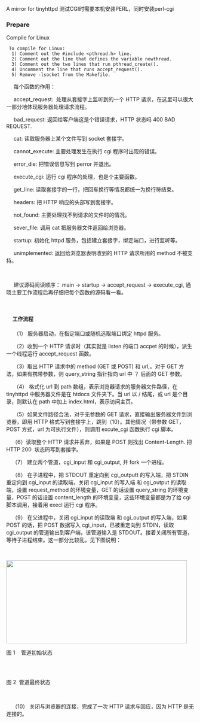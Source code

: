 A mirror for tinyhttpd
测试CGI时需要本机安装PERL，同时安装perl-cgi

### Prepare 
Compile for Linux
```
 To compile for Linux:
  1) Comment out the #include <pthread.h> line.
  2) Comment out the line that defines the variable newthread.
  3) Comment out the two lines that run pthread_create().
  4) Uncomment the line that runs accept_request().
  5) Remove -lsocket from the Makefile.
```

<p>&nbsp; &nbsp; &nbsp;每个函数的作用：</p>
<p>&nbsp; &nbsp; &nbsp;accept_request: &nbsp;处理从套接字上监听到的一个 HTTP 请求，在这里可以很大一部分地体现服务器处理请求流程。</p>
<p>&nbsp; &nbsp; &nbsp;bad_request: 返回给客户端这是个错误请求，HTTP 状态吗 400 BAD REQUEST.</p>
<p>&nbsp; &nbsp; &nbsp;cat: 读取服务器上某个文件写到 socket 套接字。</p>
<p>&nbsp; &nbsp; &nbsp;cannot_execute: 主要处理发生在执行 cgi 程序时出现的错误。</p>
<p>&nbsp; &nbsp; &nbsp;error_die: 把错误信息写到 perror 并退出。</p>
<p>&nbsp; &nbsp; &nbsp;execute_cgi: 运行 cgi 程序的处理，也是个主要函数。</p>
<p>&nbsp; &nbsp; &nbsp;get_line: 读取套接字的一行，把回车换行等情况都统一为换行符结束。</p>
<p>&nbsp; &nbsp; &nbsp;headers: 把 HTTP 响应的头部写到套接字。</p>
<p>&nbsp; &nbsp; &nbsp;not_found: 主要处理找不到请求的文件时的情况。</p>
<p>&nbsp; &nbsp; &nbsp;sever_file: 调用 cat 把服务器文件返回给浏览器。</p>
<p>&nbsp; &nbsp; &nbsp;startup: 初始化 httpd 服务，包括建立套接字，绑定端口，进行监听等。</p>
<p>&nbsp; &nbsp; &nbsp;unimplemented: 返回给浏览器表明收到的 HTTP 请求所用的 method 不被支持。</p>
<p><br>
</p>
<p>&nbsp; &nbsp; &nbsp;建议源码阅读顺序： main -&gt; startup -&gt; accept_request -&gt; execute_cgi, 通晓主要工作流程后再仔细把每个函数的源码看一看。</p>
<p><br>
</p>
<h4>&nbsp; &nbsp; &nbsp;工作流程</h4>
<p>&nbsp; &nbsp; &nbsp;（1） 服务器启动，在指定端口或随机选取端口绑定 httpd 服务。</p>
<p>&nbsp; &nbsp; &nbsp;（2）收到一个 HTTP 请求时（其实就是 listen 的端口 accpet 的时候），派生一个线程运行 accept_request 函数。</p>
<p>&nbsp; &nbsp; &nbsp;（3）取出 HTTP 请求中的 method (GET 或 POST) 和 url,。对于 GET 方法，如果有携带参数，则 query_string 指针指向 url 中 ？ 后面的 GET 参数。</p>
<p>&nbsp; &nbsp; &nbsp;（4） &#26684;式化 url 到 path 数组，表示浏览器请求的服务器文件路径，在 tinyhttpd 中服务器文件是在 htdocs 文件夹下。当 url 以 / 结尾，或 url 是个目录，则默认在 path 中加上 index.html，表示访问主页。</p>
<p>&nbsp; &nbsp; &nbsp;（5）如果文件路径合法，对于无参数的 GET 请求，直接输出服务器文件到浏览器，即用 HTTP &#26684;式写到套接字上，跳到（10）。其他情况（带参数 GET，POST 方式，url 为可执行文件），则调用 excute_cgi 函数执行 cgi 脚本。</p>
<p>&nbsp; &nbsp; （6）读取整个 HTTP 请求并丢弃，如果是 POST 则找出 Content-Length. 把 HTTP 200 &nbsp;状态码写到套接字。</p>
<p>&nbsp; &nbsp; （7） 建立两个管道，cgi_input 和 cgi_output, 并 fork 一个进程。</p>
<p>&nbsp; &nbsp; （8） 在子进程中，把 STDOUT 重定向到 cgi_outputt 的写入端，把 STDIN 重定向到 cgi_input 的读取端，关闭 cgi_input 的写入端 和 cgi_output 的读取端，设置 request_method 的环境变量，GET 的话设置 query_string 的环境变量，POST 的话设置 content_length 的环境变量，这些环境变量都是为了给 cgi 脚本调用，接着用 execl 运行 cgi 程序。</p>
<p>&nbsp; &nbsp; （9） 在父进程中，关闭 cgi_input 的读取端 和 cgi_output 的写入端，如果 POST 的话，把 POST 数据写入 cgi_input，已被重定向到 STDIN，读取 cgi_output 的管道输出到客户端，该管道输入是 STDOUT。接着关闭所有管道，等待子进程结束。这一部分比较乱，见下图说明：</p>
<p><br>
</p>
<p><img src="http://img.blog.csdn.net/20141226173222750?watermark/2/text/aHR0cDovL2Jsb2cuY3Nkbi5uZXQvamNqYzkxOA==/font/5a6L5L2T/fontsize/400/fill/I0JBQkFCMA==/dissolve/70/gravity/Center" width="484" height="222" alt=""><br>
</p>
<p>图 1 &nbsp; &nbsp;管道初始状态</p>
<p><br>
</p>
<p><img src="http://img.blog.csdn.net/20141226161119981?watermark/2/text/aHR0cDovL2Jsb2cuY3Nkbi5uZXQvamNqYzkxOA==/font/5a6L5L2T/fontsize/400/fill/I0JBQkFCMA==/dissolve/70/gravity/Center" alt=""></p>
<p> 图 2 &nbsp;管道最终状态&nbsp;</p>
<p><br>
</p>
<p>&nbsp; &nbsp; （10） 关闭与浏览器的连接，完成了一次 HTTP 请求与回应，因为 HTTP 是无连接的。</p>
<p><br>
</p>
